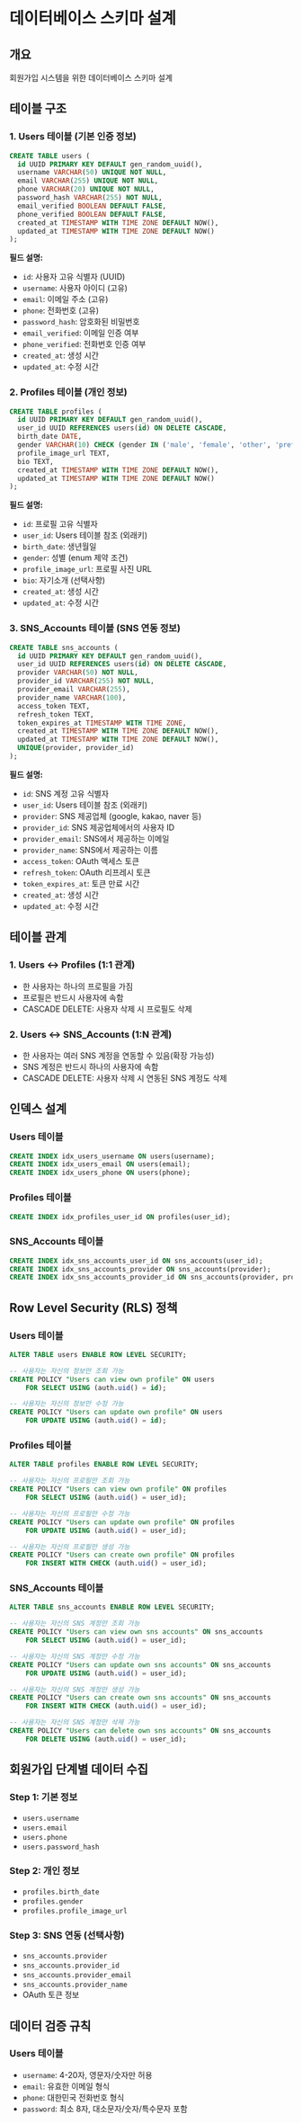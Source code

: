 # 데이터베이스 스키마 설계

## 개요

회원가입 시스템을 위한 데이터베이스 스키마 설계

## 테이블 구조

### 1. Users 테이블 (기본 인증 정보)

```sql
CREATE TABLE users (
  id UUID PRIMARY KEY DEFAULT gen_random_uuid(),
  username VARCHAR(50) UNIQUE NOT NULL,
  email VARCHAR(255) UNIQUE NOT NULL,
  phone VARCHAR(20) UNIQUE NOT NULL,
  password_hash VARCHAR(255) NOT NULL,
  email_verified BOOLEAN DEFAULT FALSE,
  phone_verified BOOLEAN DEFAULT FALSE,
  created_at TIMESTAMP WITH TIME ZONE DEFAULT NOW(),
  updated_at TIMESTAMP WITH TIME ZONE DEFAULT NOW()
);
```

**필드 설명:**

- `id`: 사용자 고유 식별자 (UUID)
- `username`: 사용자 아이디 (고유)
- `email`: 이메일 주소 (고유)
- `phone`: 전화번호 (고유)
- `password_hash`: 암호화된 비밀번호
- `email_verified`: 이메일 인증 여부
- `phone_verified`: 전화번호 인증 여부
- `created_at`: 생성 시간
- `updated_at`: 수정 시간

### 2. Profiles 테이블 (개인 정보)

```sql
CREATE TABLE profiles (
  id UUID PRIMARY KEY DEFAULT gen_random_uuid(),
  user_id UUID REFERENCES users(id) ON DELETE CASCADE,
  birth_date DATE,
  gender VARCHAR(10) CHECK (gender IN ('male', 'female', 'other', 'prefer_not_to_say')),
  profile_image_url TEXT,
  bio TEXT,
  created_at TIMESTAMP WITH TIME ZONE DEFAULT NOW(),
  updated_at TIMESTAMP WITH TIME ZONE DEFAULT NOW()
);
```

**필드 설명:**

- `id`: 프로필 고유 식별자
- `user_id`: Users 테이블 참조 (외래키)
- `birth_date`: 생년월일
- `gender`: 성별 (enum 제약 조건)
- `profile_image_url`: 프로필 사진 URL
- `bio`: 자기소개 (선택사항)
- `created_at`: 생성 시간
- `updated_at`: 수정 시간

### 3. SNS_Accounts 테이블 (SNS 연동 정보)

```sql
CREATE TABLE sns_accounts (
  id UUID PRIMARY KEY DEFAULT gen_random_uuid(),
  user_id UUID REFERENCES users(id) ON DELETE CASCADE,
  provider VARCHAR(50) NOT NULL,
  provider_id VARCHAR(255) NOT NULL,
  provider_email VARCHAR(255),
  provider_name VARCHAR(100),
  access_token TEXT,
  refresh_token TEXT,
  token_expires_at TIMESTAMP WITH TIME ZONE,
  created_at TIMESTAMP WITH TIME ZONE DEFAULT NOW(),
  updated_at TIMESTAMP WITH TIME ZONE DEFAULT NOW(),
  UNIQUE(provider, provider_id)
);
```

**필드 설명:**

- `id`: SNS 계정 고유 식별자
- `user_id`: Users 테이블 참조 (외래키)
- `provider`: SNS 제공업체 (google, kakao, naver 등)
- `provider_id`: SNS 제공업체에서의 사용자 ID
- `provider_email`: SNS에서 제공하는 이메일
- `provider_name`: SNS에서 제공하는 이름
- `access_token`: OAuth 액세스 토큰
- `refresh_token`: OAuth 리프레시 토큰
- `token_expires_at`: 토큰 만료 시간
- `created_at`: 생성 시간
- `updated_at`: 수정 시간

## 테이블 관계

### 1. Users ↔ Profiles (1:1 관계)

- 한 사용자는 하나의 프로필을 가짐
- 프로필은 반드시 사용자에 속함
- CASCADE DELETE: 사용자 삭제 시 프로필도 삭제

### 2. Users ↔ SNS_Accounts (1:N 관계)

- 한 사용자는 여러 SNS 계정을 연동할 수 있음(확장 가능성)
- SNS 계정은 반드시 하나의 사용자에 속함
- CASCADE DELETE: 사용자 삭제 시 연동된 SNS 계정도 삭제

## 인덱스 설계

### Users 테이블

```sql
CREATE INDEX idx_users_username ON users(username);
CREATE INDEX idx_users_email ON users(email);
CREATE INDEX idx_users_phone ON users(phone);
```

### Profiles 테이블

```sql
CREATE INDEX idx_profiles_user_id ON profiles(user_id);
```

### SNS_Accounts 테이블

```sql
CREATE INDEX idx_sns_accounts_user_id ON sns_accounts(user_id);
CREATE INDEX idx_sns_accounts_provider ON sns_accounts(provider);
CREATE INDEX idx_sns_accounts_provider_id ON sns_accounts(provider, provider_id);
```

## Row Level Security (RLS) 정책

### Users 테이블

```sql
ALTER TABLE users ENABLE ROW LEVEL SECURITY;

-- 사용자는 자신의 정보만 조회 가능
CREATE POLICY "Users can view own profile" ON users
    FOR SELECT USING (auth.uid() = id);

-- 사용자는 자신의 정보만 수정 가능
CREATE POLICY "Users can update own profile" ON users
    FOR UPDATE USING (auth.uid() = id);
```

### Profiles 테이블

```sql
ALTER TABLE profiles ENABLE ROW LEVEL SECURITY;

-- 사용자는 자신의 프로필만 조회 가능
CREATE POLICY "Users can view own profile" ON profiles
    FOR SELECT USING (auth.uid() = user_id);

-- 사용자는 자신의 프로필만 수정 가능
CREATE POLICY "Users can update own profile" ON profiles
    FOR UPDATE USING (auth.uid() = user_id);

-- 사용자는 자신의 프로필만 생성 가능
CREATE POLICY "Users can create own profile" ON profiles
    FOR INSERT WITH CHECK (auth.uid() = user_id);
```

### SNS_Accounts 테이블

```sql
ALTER TABLE sns_accounts ENABLE ROW LEVEL SECURITY;

-- 사용자는 자신의 SNS 계정만 조회 가능
CREATE POLICY "Users can view own sns accounts" ON sns_accounts
    FOR SELECT USING (auth.uid() = user_id);

-- 사용자는 자신의 SNS 계정만 수정 가능
CREATE POLICY "Users can update own sns accounts" ON sns_accounts
    FOR UPDATE USING (auth.uid() = user_id);

-- 사용자는 자신의 SNS 계정만 생성 가능
CREATE POLICY "Users can create own sns accounts" ON sns_accounts
    FOR INSERT WITH CHECK (auth.uid() = user_id);

-- 사용자는 자신의 SNS 계정만 삭제 가능
CREATE POLICY "Users can delete own sns accounts" ON sns_accounts
    FOR DELETE USING (auth.uid() = user_id);
```

## 회원가입 단계별 데이터 수집

### Step 1: 기본 정보

- `users.username`
- `users.email`
- `users.phone`
- `users.password_hash`

### Step 2: 개인 정보

- `profiles.birth_date`
- `profiles.gender`
- `profiles.profile_image_url`

### Step 3: SNS 연동 (선택사항)

- `sns_accounts.provider`
- `sns_accounts.provider_id`
- `sns_accounts.provider_email`
- `sns_accounts.provider_name`
- OAuth 토큰 정보

## 데이터 검증 규칙

### Users 테이블

- `username`: 4-20자, 영문자/숫자만 허용
- `email`: 유효한 이메일 형식
- `phone`: 대한민국 전화번호 형식
- `password`: 최소 8자, 대소문자/숫자/특수문자 포함
